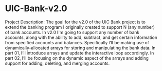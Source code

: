 # UIC-Bank-v2.0
Project Description:
  The goal for the v2.0 of the UIC Bank project is to extend the banking program I originally created to support N (any number) of bank accounts.
  In v2.0 I'm going to support any number of bank accounts, along with the ability to add, subtract, and get certain information from specified accounts and balances.
  Specifically I'll be making use of dynamically-allocated arrays for storing and manipulating the bank data.
  In part 01, I’ll introduce arrays and update the interactive loop accordingly.
  In part 02, I’ll be focusing on the dynamic aspect of the arrays and adding support for adding, deleting, and merging accounts.
